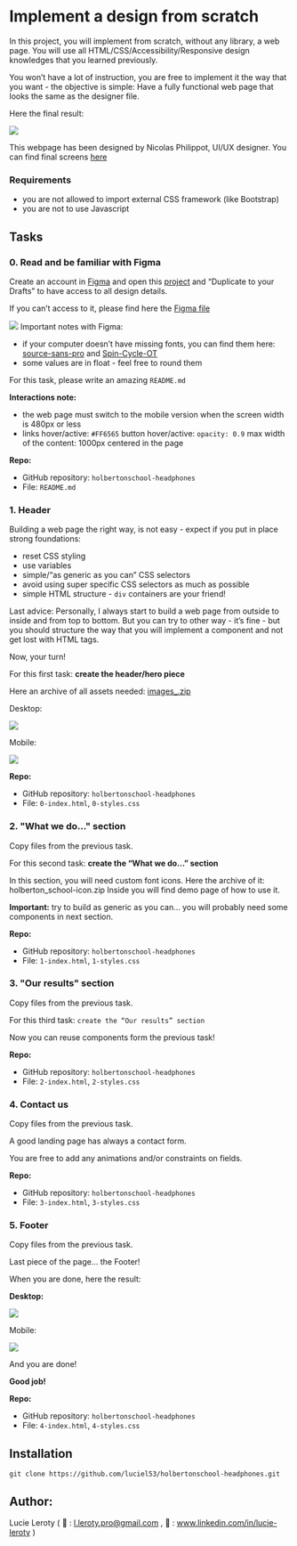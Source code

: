 # Implement a design from scratch


In this project, you will implement from scratch, without any library, a web page. You will use all HTML/CSS/Accessibility/Responsive design knowledges that you learned previously.

You won’t have a lot of instruction, you are free to implement it the way that you want - the objective is simple: Have a fully functional web page that looks the same as the designer file.

Here the final result:

![](https://zupimages.net/up/23/28/5i6c.jpg)

This webpage has been designed by Nicolas Philippot, UI/UX designer. You can find final screens [here](https://intranet-projects-files.s3.amazonaws.com/holbertonschool-webstack/622/Archive.zip)

### Requirements

+ you are not allowed to import external CSS framework (like Bootstrap)
+ you are not to use Javascript

## Tasks

### 0. Read and be familiar with Figma

Create an account in [Figma](https://intranet.hbtn.io/rltoken/y6_o1T-HtCyTAGuOJqdA_g) and open this [project](https://intranet.hbtn.io/rltoken/SpYRV14tPxTZJSjU2Eoh4A) and “Duplicate to your Drafts” to have access to all design details.

If you can’t access to it, please find here the [Figma file](https://intranet.hbtn.io/rltoken/tWEPFyHyXyNO9Xfi2Er2EA)

![](https://zupimages.net/up/23/34/zjky.png)
Important notes with Figma:

- if your computer doesn’t have missing fonts, you can find them here: [source-sans-pro](https://intranet.hbtn.io/rltoken/yvx4-XkjAQJgHlN6RAoKWQ) and [Spin-Cycle-OT](https://intranet.hbtn.io/rltoken/Jw0FKYKB6l5_2Koto0duTA)
- some values are in float - feel free to round them

For this task, please write an amazing `README.md`

**Interactions note:**

- the web page must switch to the mobile version when the screen width is 480px or less
- links hover/active: `#FF6565`
    button hover/active: `opacity: 0.9`
    max width of the content: 1000px centered in the page

**Repo:**

- GitHub repository: `holbertonschool-headphones`
- File: `README.md`


### 1. Header

Building a web page the right way, is not easy - expect if you put in place strong foundations:

+ reset CSS styling
+ use variables
+ simple/“as generic as you can” CSS selectors
+ avoid using super specific CSS selectors as much as possible
+ simple HTML structure - `div` containers are your friend!

Last advice: Personally, I always start to build a web page from outside to inside and from top to bottom. But you can try to other way - it’s fine - but you should structure the way that you will implement a component and not get lost with HTML tags.

Now, your turn!

For this first task: **create the header/hero piece**

Here an archive of all assets needed: [images_.zip](https://s3.eu-west-3.amazonaws.com/hbtn.intranet/uploads/misc/2020/3/d1597894d79386c83b9b.zip?X-Amz-Algorithm=AWS4-HMAC-SHA256&X-Amz-Credential=AKIA4MYA5JM5DUTZGMZG%2F20230826%2Feu-west-3%2Fs3%2Faws4_request&X-Amz-Date=20230826T150001Z&X-Amz-Expires=345600&X-Amz-SignedHeaders=host&X-Amz-Signature=9e128806acc2674029b9c14ac55cbc8b7ba547614eef0e3ad52c5bddee60be74)

Desktop:

![](https://zupimages.net/up/23/34/vzty.gif)

Mobile:

![](https://zupimages.net/up/23/34/l5fw.gif)

**Repo:**

+ GitHub repository: `holbertonschool-headphones`
+ File: `0-index.html`, `0-styles.css`


### 2. "What we do..." section

Copy files from the previous task.

For this second task: **create the “What we do…” section**

In this section, you will need custom font icons. Here the archive of it: holberton_school-icon.zip Inside you will find demo page of how to use it.

**Important:** try to build as generic as you can… you will probably need some components in next section.

**Repo:**

- GitHub repository: `holbertonschool-headphones`
- File: `1-index.html`, `1-styles.css`


### 3. "Our results" section

Copy files from the previous task.

For this third task: `create the “Our results” section`

Now you can reuse components form the previous task!

**Repo:**

+ GitHub repository: `holbertonschool-headphones`
+ File: `2-index.html`, `2-styles.css`


### 4. Contact us

Copy files from the previous task.

A good landing page has always a contact form.

You are free to add any animations and/or constraints on fields.

**Repo:**

- GitHub repository: `holbertonschool-headphones`
- File: `3-index.html`, `3-styles.css`


### 5. Footer

Copy files from the previous task.

Last piece of the page… the Footer!

When you are done, here the result:

**Desktop:**

![](https://zupimages.net/up/23/34/hiy2.gif)

Mobile:

![](https://zupimages.net/up/23/34/nq1e.gif)

And you are done!

**Good job!**

**Repo:**

+ GitHub repository: `holbertonschool-headphones`
+ File: `4-index.html`, `4-styles.css`


## Installation

`git clone https://github.com/luciel53/holbertonschool-headphones.git`


## Author:

Lucie Leroty ( :email: : l.leroty.pro@gmail.com , :link: : www.linkedin.com/in/lucie-leroty )

